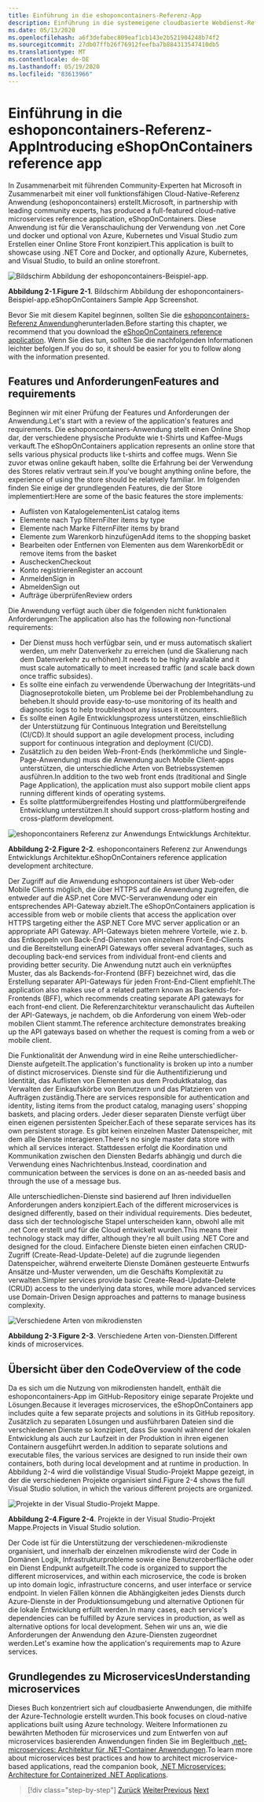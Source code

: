 ```yaml
---
title: Einführung in die eshoponcontainers-Referenz-App
description: Einführung in die systemeigene cloudbasierte Webdienst-Referenz-App für ASP.net Core und Azure.
ms.date: 05/13/2020
ms.openlocfilehash: a6f3defabec809eaf1cb143e2b521904248b74f2
ms.sourcegitcommit: 27db07ffb26f76912feefba7b884313547410db5
ms.translationtype: MT
ms.contentlocale: de-DE
ms.lasthandoff: 05/19/2020
ms.locfileid: "83613966"
---
```

# <a name="introducing-eshoponcontainers-reference-app"></a><span data-ttu-id="9b26d-103">Einführung in die eshoponcontainers-Referenz-App</span><span class="sxs-lookup"><span data-stu-id="9b26d-103">Introducing eShopOnContainers reference app</span></span>

<span data-ttu-id="9b26d-104">In Zusammenarbeit mit führenden Community-Experten hat Microsoft in Zusammenarbeit mit einer voll funktionsfähigen Cloud-Native-Referenz Anwendung (eshoponcontainers) erstellt.</span><span class="sxs-lookup"><span data-stu-id="9b26d-104">Microsoft, in partnership with leading community experts, has produced a full-featured cloud-native microservices reference application, eShopOnContainers.</span></span> <span data-ttu-id="9b26d-105">Diese Anwendung ist für die Veranschaulichung der Verwendung von .net Core und docker und optional von Azure, Kubernetes und Visual Studio zum Erstellen einer Online Store Front konzipiert.</span><span class="sxs-lookup"><span data-stu-id="9b26d-105">This application is built to showcase using .NET Core and Docker, and optionally Azure, Kubernetes, and Visual Studio, to build an online storefront.</span></span>

![Bildschirm Abbildung der eshoponcontainers-Beispiel-app.](./media/eshoponcontainers-sample-app-screenshot.png)

<span data-ttu-id="9b26d-107">**Abbildung 2-1**.</span><span class="sxs-lookup"><span data-stu-id="9b26d-107">**Figure 2-1**.</span></span> <span data-ttu-id="9b26d-108">Bildschirm Abbildung der eshoponcontainers-Beispiel-app.</span><span class="sxs-lookup"><span data-stu-id="9b26d-108">eShopOnContainers Sample App Screenshot.</span></span>

<span data-ttu-id="9b26d-109">Bevor Sie mit diesem Kapitel beginnen, sollten Sie die [eshoponcontainers-Referenz Anwendung](https://github.com/dotnet-architecture/eShopOnContainers)herunterladen.</span><span class="sxs-lookup"><span data-stu-id="9b26d-109">Before starting this chapter, we recommend that you download the [eShopOnContainers reference application](https://github.com/dotnet-architecture/eShopOnContainers).</span></span> <span data-ttu-id="9b26d-110">Wenn Sie dies tun, sollten Sie die nachfolgenden Informationen leichter befolgen.</span><span class="sxs-lookup"><span data-stu-id="9b26d-110">If you do so, it should be easier for you to follow along with the information presented.</span></span>

## <a name="features-and-requirements"></a><span data-ttu-id="9b26d-111">Features und Anforderungen</span><span class="sxs-lookup"><span data-stu-id="9b26d-111">Features and requirements</span></span>

<span data-ttu-id="9b26d-112">Beginnen wir mit einer Prüfung der Features und Anforderungen der Anwendung.</span><span class="sxs-lookup"><span data-stu-id="9b26d-112">Let's start with a review of the application's features and requirements.</span></span> <span data-ttu-id="9b26d-113">Die eshoponcontainers-Anwendung stellt einen Online Shop dar, der verschiedene physische Produkte wie t-Shirts und Kaffee-Mugs verkauft.</span><span class="sxs-lookup"><span data-stu-id="9b26d-113">The eShopOnContainers application represents an online store that sells various physical products like t-shirts and coffee mugs.</span></span> <span data-ttu-id="9b26d-114">Wenn Sie zuvor etwas online gekauft haben, sollte die Erfahrung bei der Verwendung des Stores relativ vertraut sein.</span><span class="sxs-lookup"><span data-stu-id="9b26d-114">If you've bought anything online before, the experience of using the store should be relatively familiar.</span></span> <span data-ttu-id="9b26d-115">Im folgenden finden Sie einige der grundlegenden Features, die der Store implementiert:</span><span class="sxs-lookup"><span data-stu-id="9b26d-115">Here are some of the basic features the store implements:</span></span>

- <span data-ttu-id="9b26d-116">Auflisten von Katalogelementen</span><span class="sxs-lookup"><span data-stu-id="9b26d-116">List catalog items</span></span>
- <span data-ttu-id="9b26d-117">Elemente nach Typ filtern</span><span class="sxs-lookup"><span data-stu-id="9b26d-117">Filter items by type</span></span>
- <span data-ttu-id="9b26d-118">Elemente nach Marke Filtern</span><span class="sxs-lookup"><span data-stu-id="9b26d-118">Filter items by brand</span></span>
- <span data-ttu-id="9b26d-119">Elemente zum Warenkorb hinzufügen</span><span class="sxs-lookup"><span data-stu-id="9b26d-119">Add items to the shopping basket</span></span>
- <span data-ttu-id="9b26d-120">Bearbeiten oder Entfernen von Elementen aus dem Warenkorb</span><span class="sxs-lookup"><span data-stu-id="9b26d-120">Edit or remove items from the basket</span></span>
- <span data-ttu-id="9b26d-121">Auschecken</span><span class="sxs-lookup"><span data-stu-id="9b26d-121">Checkout</span></span>
- <span data-ttu-id="9b26d-122">Konto registrieren</span><span class="sxs-lookup"><span data-stu-id="9b26d-122">Register an account</span></span>
- <span data-ttu-id="9b26d-123">Anmelden</span><span class="sxs-lookup"><span data-stu-id="9b26d-123">Sign in</span></span>
- <span data-ttu-id="9b26d-124">Abmelden</span><span class="sxs-lookup"><span data-stu-id="9b26d-124">Sign out</span></span>
- <span data-ttu-id="9b26d-125">Aufträge überprüfen</span><span class="sxs-lookup"><span data-stu-id="9b26d-125">Review orders</span></span>

<span data-ttu-id="9b26d-126">Die Anwendung verfügt auch über die folgenden nicht funktionalen Anforderungen:</span><span class="sxs-lookup"><span data-stu-id="9b26d-126">The application also has the following non-functional requirements:</span></span>

- <span data-ttu-id="9b26d-127">Der Dienst muss hoch verfügbar sein, und er muss automatisch skaliert werden, um mehr Datenverkehr zu erreichen (und die Skalierung nach dem Datenverkehr zu erhöhen).</span><span class="sxs-lookup"><span data-stu-id="9b26d-127">It needs to be highly available and it must scale automatically to meet increased traffic (and scale back down once traffic subsides).</span></span>
- <span data-ttu-id="9b26d-128">Es sollte eine einfach zu verwendende Überwachung der Integritäts-und Diagnoseprotokolle bieten, um Probleme bei der Problembehandlung zu beheben.</span><span class="sxs-lookup"><span data-stu-id="9b26d-128">It should provide easy-to-use monitoring of its health and diagnostic logs to help troubleshoot any issues it encounters.</span></span>
- <span data-ttu-id="9b26d-129">Es sollte einen Agile Entwicklungsprozess unterstützen, einschließlich der Unterstützung für Continuous Integration und Bereitstellung (CI/CD).</span><span class="sxs-lookup"><span data-stu-id="9b26d-129">It should support an agile development process, including support for continuous integration and deployment (CI/CD).</span></span>
- <span data-ttu-id="9b26d-130">Zusätzlich zu den beiden Web-Front-Ends (herkömmliche und Single-Page-Anwendung) muss die Anwendung auch Mobile Client-apps unterstützen, die unterschiedliche Arten von Betriebssystemen ausführen.</span><span class="sxs-lookup"><span data-stu-id="9b26d-130">In addition to the two web front ends (traditional and Single Page Application), the application must also support mobile client apps running different kinds of operating systems.</span></span>
- <span data-ttu-id="9b26d-131">Es sollte plattformübergreifendes Hosting und plattformübergreifende Entwicklung unterstützen.</span><span class="sxs-lookup"><span data-stu-id="9b26d-131">It should support cross-platform hosting and cross-platform development.</span></span>

![eshoponcontainers Referenz zur Anwendungs Entwicklungs Architektur.](./media/eshoponcontainers-development-architecture.png)

<span data-ttu-id="9b26d-133">**Abbildung 2-2**.</span><span class="sxs-lookup"><span data-stu-id="9b26d-133">**Figure 2-2**.</span></span> <span data-ttu-id="9b26d-134">eshoponcontainers Referenz zur Anwendungs Entwicklungs Architektur.</span><span class="sxs-lookup"><span data-stu-id="9b26d-134">eShopOnContainers reference application development architecture.</span></span>

<span data-ttu-id="9b26d-135">Der Zugriff auf die Anwendung eshoponcontainers ist über Web-oder Mobile Clients möglich, die über HTTPS auf die Anwendung zugreifen, die entweder auf die ASP.net Core MVC-Serveranwendung oder ein entsprechendes API-Gateway abzielt.</span><span class="sxs-lookup"><span data-stu-id="9b26d-135">The eShopOnContainers application is accessible from web or mobile clients that access the application over HTTPS targeting either the ASP.NET Core MVC server application or an appropriate API Gateway.</span></span> <span data-ttu-id="9b26d-136">API-Gateways bieten mehrere Vorteile, wie z. b. das Entkoppeln von Back-End-Diensten von einzelnen Front-End-Clients und die Bereitstellung einer</span><span class="sxs-lookup"><span data-stu-id="9b26d-136">API Gateways offer several advantages, such as decoupling back-end services from individual front-end clients and providing better security.</span></span> <span data-ttu-id="9b26d-137">Die Anwendung nutzt auch ein verknüpftes Muster, das als Backends-for-Frontend (BFF) bezeichnet wird, das die Erstellung separater API-Gateways für jeden Front-End-Client empfiehlt.</span><span class="sxs-lookup"><span data-stu-id="9b26d-137">The application also makes use of a related pattern known as Backends-for-Frontends (BFF), which recommends creating separate API gateways for each front-end client.</span></span> <span data-ttu-id="9b26d-138">Die Referenzarchitektur veranschaulicht das Aufteilen der API-Gateways, je nachdem, ob die Anforderung von einem Web-oder mobilen Client stammt.</span><span class="sxs-lookup"><span data-stu-id="9b26d-138">The reference architecture demonstrates breaking up the API gateways based on whether the request is coming from a web or mobile client.</span></span>

<span data-ttu-id="9b26d-139">Die Funktionalität der Anwendung wird in eine Reihe unterschiedlicher-Dienste aufgeteilt.</span><span class="sxs-lookup"><span data-stu-id="9b26d-139">The application's functionality is broken up into a number of distinct microservices.</span></span> <span data-ttu-id="9b26d-140">Dienste sind für die Authentifizierung und Identität, das Auflisten von Elementen aus dem Produktkatalog, das Verwalten der Einkaufskörbe von Benutzern und das Platzieren von Aufträgen zuständig.</span><span class="sxs-lookup"><span data-stu-id="9b26d-140">There are services responsible for authentication and identity, listing items from the product catalog, managing users' shopping baskets, and  placing orders.</span></span> <span data-ttu-id="9b26d-141">Jeder dieser separaten Dienste verfügt über einen eigenen persistenten Speicher.</span><span class="sxs-lookup"><span data-stu-id="9b26d-141">Each of these separate services has its own persistent storage.</span></span> <span data-ttu-id="9b26d-142">Es gibt keinen einzelnen Master Datenspeicher, mit dem alle Dienste interagieren.</span><span class="sxs-lookup"><span data-stu-id="9b26d-142">There's no single master data store with which all services interact.</span></span> <span data-ttu-id="9b26d-143">Stattdessen erfolgt die Koordination und Kommunikation zwischen den Diensten Bedarfs abhängig und durch die Verwendung eines Nachrichtenbus.</span><span class="sxs-lookup"><span data-stu-id="9b26d-143">Instead, coordination and communication between the services is done on an as-needed basis and through the use of a message bus.</span></span>

<span data-ttu-id="9b26d-144">Alle unterschiedlichen-Dienste sind basierend auf Ihren individuellen Anforderungen anders konzipiert.</span><span class="sxs-lookup"><span data-stu-id="9b26d-144">Each of the different microservices is designed differently, based on their individual requirements.</span></span> <span data-ttu-id="9b26d-145">Dies bedeutet, dass sich der technologische Stapel unterscheiden kann, obwohl alle mit .net Core erstellt und für die Cloud entwickelt wurden.</span><span class="sxs-lookup"><span data-stu-id="9b26d-145">This means their technology stack may differ, although they're all built using .NET Core and designed for the cloud.</span></span> <span data-ttu-id="9b26d-146">Einfachere Dienste bieten einen einfachen CRUD-Zugriff (Create-Read-Update-Delete) auf die zugrunde liegenden Datenspeicher, während erweiterte Dienste Domänen gesteuerte Entwurfs Ansätze und-Muster verwenden, um die Geschäfts Komplexität zu verwalten.</span><span class="sxs-lookup"><span data-stu-id="9b26d-146">Simpler services provide basic Create-Read-Update-Delete (CRUD) access to the underlying data stores, while more advanced services use Domain-Driven Design approaches and patterns to manage business complexity.</span></span>

![Verschiedene Arten von mikrodiensten](./media/different-kinds-of-microservices.png)

<span data-ttu-id="9b26d-148">**Abbildung 2-3**.</span><span class="sxs-lookup"><span data-stu-id="9b26d-148">**Figure 2-3**.</span></span> <span data-ttu-id="9b26d-149">Verschiedene Arten von-Diensten.</span><span class="sxs-lookup"><span data-stu-id="9b26d-149">Different kinds of microservices.</span></span>

## <a name="overview-of-the-code"></a><span data-ttu-id="9b26d-150">Übersicht über den Code</span><span class="sxs-lookup"><span data-stu-id="9b26d-150">Overview of the code</span></span>

<span data-ttu-id="9b26d-151">Da es sich um die Nutzung von mikrodiensten handelt, enthält die eshoponcontainers-App im GitHub-Repository einige separate Projekte und Lösungen.</span><span class="sxs-lookup"><span data-stu-id="9b26d-151">Because it leverages microservices, the eShopOnContainers app includes quite a few separate projects and solutions in its GitHub repository.</span></span> <span data-ttu-id="9b26d-152">Zusätzlich zu separaten Lösungen und ausführbaren Dateien sind die verschiedenen Dienste so konzipiert, dass Sie sowohl während der lokalen Entwicklung als auch zur Laufzeit in der Produktion in ihren eigenen Containern ausgeführt werden.</span><span class="sxs-lookup"><span data-stu-id="9b26d-152">In addition to separate solutions and executable files, the various services are designed to run inside their own containers, both during local development and at runtime in production.</span></span> <span data-ttu-id="9b26d-153">In Abbildung 2-4 wird die vollständige Visual Studio-Projekt Mappe gezeigt, in der die verschiedenen Projekte organisiert sind.</span><span class="sxs-lookup"><span data-stu-id="9b26d-153">Figure 2-4 shows the full Visual Studio solution, in which the various different projects are organized.</span></span>

![Projekte in der Visual Studio-Projekt Mappe.](./media/projects-in-visual-studio-solution.png)

<span data-ttu-id="9b26d-155">**Abbildung 2-4**.</span><span class="sxs-lookup"><span data-stu-id="9b26d-155">**Figure 2-4**.</span></span> <span data-ttu-id="9b26d-156">Projekte in der Visual Studio-Projekt Mappe.</span><span class="sxs-lookup"><span data-stu-id="9b26d-156">Projects in Visual Studio solution.</span></span>

<span data-ttu-id="9b26d-157">Der Code ist für die Unterstützung der verschiedenen-mikrodienste organisiert, und innerhalb der einzelnen mikrodienste wird der Code in Domänen Logik, Infrastrukturprobleme sowie eine Benutzeroberfläche oder ein Dienst Endpunkt aufgeteilt.</span><span class="sxs-lookup"><span data-stu-id="9b26d-157">The code is organized to support the different microservices, and within each microservice, the code is broken up into domain logic, infrastructure concerns, and user interface or service endpoint.</span></span> <span data-ttu-id="9b26d-158">In vielen Fällen können die Abhängigkeiten jedes Diensts durch Azure-Dienste in der Produktionsumgebung und alternative Optionen für die lokale Entwicklung erfüllt werden.</span><span class="sxs-lookup"><span data-stu-id="9b26d-158">In many cases, each service's dependencies can be fulfilled by Azure services in production, as well as alternative options for local development.</span></span> <span data-ttu-id="9b26d-159">Sehen wir uns an, wie die Anforderungen der Anwendung den Azure-Diensten zugeordnet werden.</span><span class="sxs-lookup"><span data-stu-id="9b26d-159">Let's examine how the application's requirements map to Azure services.</span></span>

## <a name="understanding-microservices"></a><span data-ttu-id="9b26d-160">Grundlegendes zu Microservices</span><span class="sxs-lookup"><span data-stu-id="9b26d-160">Understanding microservices</span></span>

<span data-ttu-id="9b26d-161">Dieses Buch konzentriert sich auf cloudbasierte Anwendungen, die mithilfe der Azure-Technologie erstellt wurden.</span><span class="sxs-lookup"><span data-stu-id="9b26d-161">This book focuses on cloud-native applications built using Azure technology.</span></span> <span data-ttu-id="9b26d-162">Weitere Informationen zu bewährten Methoden für microservices und zum Entwerfen von auf microservices basierenden Anwendungen finden Sie im Begleitbuch [.net-microservices: Architektur für .NET-Container Anwendungen](https://dotnet.microsoft.com/download/thank-you/microservices-architecture-ebook).</span><span class="sxs-lookup"><span data-stu-id="9b26d-162">To learn more about microservices best practices and how to architect microservice-based applications, read the companion book, [.NET Microservices: Architecture for Containerized .NET Applications](https://dotnet.microsoft.com/download/thank-you/microservices-architecture-ebook).</span></span>

>[!div class="step-by-step"]
><span data-ttu-id="9b26d-163">[Zurück](candidate-apps.md)
>[Weiter](map-eshoponcontainers-azure-services.md)</span><span class="sxs-lookup"><span data-stu-id="9b26d-163">[Previous](candidate-apps.md)
[Next](map-eshoponcontainers-azure-services.md)</span></span>
